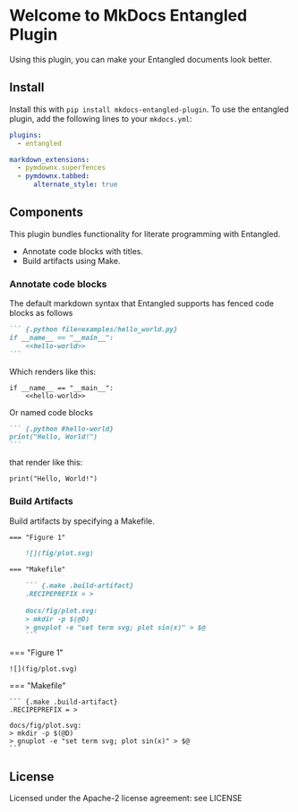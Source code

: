 # Welcome to MkDocs Entangled Plugin
Using this plugin, you can make your Entangled documents look better.

## Install

Install this with `pip install mkdocs-entangled-plugin`. To use the entangled plugin, add the following lines to your `mkdocs.yml`:

```yaml
plugins:
  - entangled

markdown_extensions:
  - pymdownx.superfences
  - pymdownx.tabbed:
      alternate_style: true 
```

## Components
This plugin bundles functionality for literate programming with Entangled.

- Annotate code blocks with titles.
- Build artifacts using Make.

### Annotate code blocks
The default markdown syntax that Entangled supports has fenced code blocks as follows

~~~markdown
``` {.python file=examples/hello_world.py}
if __name__ == "__main__":
    <<hello-world>>
```
~~~

Which renders like this:

``` {.python file=examples/hello_world.py}
if __name__ == "__main__":
    <<hello-world>>
```

Or named code blocks

~~~markdown
``` {.python #hello-world}
print("Hello, World!")
```
~~~

that render like this:

``` {.python #hello-world}
print("Hello, World!")
```

### Build Artifacts

Build artifacts by specifying a Makefile.

~~~markdown
=== "Figure 1"

    ![](fig/plot.svg)

=== "Makefile"

    ``` {.make .build-artifact}
    .RECIPEPREFIX = >
  
    docs/fig/plot.svg:
    > mkdir -p $(@D)
    > gnuplot -e "set term svg; plot sin(x)" > $@
    ```
~~~

=== "Figure 1"

    ![](fig/plot.svg)

=== "Makefile"

    ``` {.make .build-artifact}
    .RECIPEPREFIX = >
  
    docs/fig/plot.svg:
    > mkdir -p $(@D)
    > gnuplot -e "set term svg; plot sin(x)" > $@
    ```

## License
Licensed under the Apache-2 license agreement: see LICENSE
